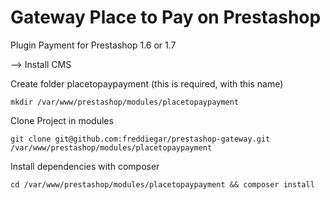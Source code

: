 # Gateway Place to Pay on Prestashop
Plugin Payment for Prestashop  1.6 or 1.7

--> Install CMS

Create folder placetopaypayment (this is required, with this name)
```
mkdir /var/www/prestashop/modules/placetopaypayment
```

Clone Project in modules 
```
git clone git@github.com:freddiegar/prestashop-gateway.git /var/www/prestashop/modules/placetopaypayment
```

Install dependencies with composer
```
cd /var/www/prestashop/modules/placetopaypayment && composer install
```